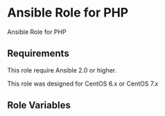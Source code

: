 Ansible Role for PHP
====================

Ansible Role for PHP

Requirements
------------

This role require Ansible 2.0 or higher.

This role was designed for CentOS 6.x or CentOS 7.x

Role Variables
--------------


